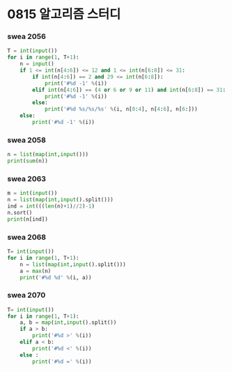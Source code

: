 # 0815 알고리즘 스터디

### swea 2056

```python
T = int(input())
for i in range(1, T+1):
    n = input()
    if 1 <= int(n[4:6]) <= 12 and 1 <= int(n[6:8]) <= 31:
        if int(n[4:6]) == 2 and 29 <= int(n[6:8]):
            print('#%d -1' %(i))
        elif int(n[4:6]) == (4 or 6 or 9 or 11) and int(n[6:8]) == 31:
            print('#%d -1' %(i))
        else: 
            print('#%d %s/%s/%s' %(i, n[0:4], n[4:6], n[6:]))
    else:
        print('#%d -1' %(i))
```



### swea 2058

```python
n = list(map(int,input()))
print(sum(n))
```



### swea 2063

```python
m = int(input())
n = list(map(int,input().split()))
ind = int(((len(n)+1)//2)-1)
n.sort()
print(n[ind])
```



### swea 2068

```python
T= int(input())
for i in range(1, T+1):
    n = list(map(int,input().split()))
    a = max(n)
    print('#%d %d' %(i, a))
```



### swea 2070

```python
T= int(input())
for i in range(1, T+1):
    a, b = map(int,input().split())
    if a > b:
        print('#%d >' %(i))
    elif a < b:
        print('#%d <' %(i))
    else : 
        print('#%d =' %(i))
```

